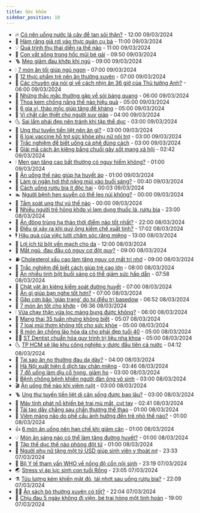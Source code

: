 ```yaml
---
title: Sức khỏe
sidebar_position: 10
---
```


<!-- vnexpress-suc-khoe:START -->
- 🔥 [Có nên uống nước lá cây để tan sỏi thận?](https://vnexpress.net/co-nen-uong-nuoc-la-cay-de-tan-soi-than-4720404.html) - 12:00 09/03/2024
- 🥰 [Hàm răng giả rơi vào thực quản cụ bà](https://vnexpress.net/ham-rang-gia-roi-vao-thuc-quan-cu-ba-4720444.html) - 11:00 09/03/2024
- 💡 [Quá trình thụ thai diễn ra thế nào](https://vnexpress.net/qua-trinh-thu-thai-dien-ra-the-nao-4720335.html) - 11:00 09/03/2024
- 🤗 [Con vắt sống trong hốc mũi bé gái](https://vnexpress.net/con-vat-song-trong-hoc-mui-be-gai-4720392.html) - 09:50 09/03/2024
- 🪜 [Mẹo giảm đau khớp khi ngủ](https://vnexpress.net/meo-giam-dau-khop-khi-ngu-4720375.html) - 09:00 09/03/2024
- 🕯 [7 món ăn tối giúp ngủ ngon](https://vnexpress.net/7-mon-an-toi-giup-ngu-ngon-4720263.html) - 07:00 09/03/2024
- 🤭 [12 thực phẩm trẻ nên ăn thường xuyên](https://vnexpress.net/12-thuc-pham-tre-nen-an-thuong-xuyen-4720202.html) - 07:00 09/03/2024
- 👀 [Các chuyên gia nói gì về cách nhịn ăn 36 giờ của Thủ tướng Anh?](https://vnexpress.net/cac-chuyen-gia-noi-gi-ve-cach-nhin-an-36-gio-cua-thu-tuong-anh-4720081.html) - 06:00 09/03/2024
- 🌋 [Những thắc mắc thường gặp về sỏi bàng quang](https://vnexpress.net/nhung-thac-mac-thuong-gap-ve-soi-bang-quang-4719980.html) - 06:00 09/03/2024
- 🫶 [Thoa kem chống nắng thế nào hiệu quả](https://vnexpress.net/thoa-kem-chong-nang-the-nao-hieu-qua-4720325.html) - 05:00 09/03/2024
- 🦆 [6 gia vị, thảo mộc giúp tăng đề kháng](https://vnexpress.net/6-gia-vi-thao-moc-giup-tang-de-khang-4720145.html) - 05:00 09/03/2024
- 🚀 [Vi chất cần thiết cho người suy giáp](https://vnexpress.net/vi-chat-can-thiet-cho-nguoi-suy-giap-4720103.html) - 04:00 09/03/2024
- 🌜 [Sai lầm phái đẹp nên tránh khi tập thể dục](https://vnexpress.net/sai-lam-phai-dep-nen-tranh-khi-tap-the-duc-4720210.html) - 03:00 09/03/2024
- 🧰 [Ung thư tuyến tiền liệt nên ăn gì?](https://vnexpress.net/ung-thu-tuyen-tien-liet-nen-an-gi-4720184.html) - 03:00 09/03/2024
- 💫 [6 loại vaccine hỗ trợ sức khỏe phụ nữ nội trợ](https://vnexpress.net/6-loai-vaccine-ho-tro-suc-khoe-phu-nu-noi-tro-4720128.html) - 03:00 09/03/2024
- 🌝 [Trắc nghiệm để biết uống cà phê đúng cách](https://vnexpress.net/trac-nghiem-de-biet-uong-ca-phe-dung-cach-4720112.html) - 03:00 09/03/2024
- 🗽 [Giải mã cách ăn kiêng bằng chuối gây sốt mạng xã hội](https://vnexpress.net/giai-ma-cach-an-kieng-bang-chuoi-gay-sot-mang-xa-hoi-4720117.html) - 02:42 09/03/2024
- 🕯 [Men gan tăng cao bất thường có nguy hiểm không?](https://vnexpress.net/men-gan-tang-cao-bat-thuong-co-nguy-hiem-khong-4720090.html) - 01:00 09/03/2024
- 🦅 [Ăn uống thế nào giúp hạ huyết áp](https://vnexpress.net/an-uong-the-nao-giup-ha-huyet-ap-4720084.html) - 01:00 09/03/2024
- 🦆 [Làm gì ngăn hơi thở nặng mùi vào buổi sáng?](https://vnexpress.net/lam-gi-ngan-hoi-tho-nang-mui-vao-buoi-sang-4720011.html) - 00:40 09/03/2024
- 🎊 [Cách uống rượu bia ít độc hại](https://vnexpress.net/cach-uong-ruou-bia-it-doc-hai-4719936.html) - 00:03 09/03/2024
- 🏊 [Người bệnh hen suyễn có thể leo núi không?](https://vnexpress.net/nguoi-benh-hen-suyen-co-the-leo-nui-khong-4720086.html) - 00:00 09/03/2024
- 📝 [Tầm soát ung thư vú thế nào](https://vnexpress.net/tam-soat-ung-thu-vu-the-nao-4720013.html) - 00:00 09/03/2024
- 💯 [Nhiều người trẻ hỏng khớp vì lạm dụng thuốc lá, rượu bia](https://vnexpress.net/nhieu-nguoi-tre-hong-khop-vi-lam-dung-thuoc-la-ruou-bia-4720049.html) - 23:00 08/03/2024
- 🌊 [Ăn đông trùng hạ thảo thời điểm nào tốt nhất?](https://vnexpress.net/an-dong-trung-ha-thao-thoi-diem-nao-tot-nhat-4717852.html) - 22:00 08/03/2024
- 🚀 [Điều gì xảy ra khi quý ông kiềm chế xuất tinh?](https://vnexpress.net/dieu-gi-xay-ra-khi-quy-ong-kiem-che-xuat-tinh-4716044.html) - 17:02 08/03/2024
- 🕴 [Hậu quả của việc lười chăm sóc răng miệng](https://vnexpress.net/hau-qua-cua-viec-luoi-cham-soc-rang-mieng-4720135.html) - 13:00 08/03/2024
- 🗽 [Lợi ích từ bột yến mạch cho da](https://vnexpress.net/loi-ich-tu-bot-yen-mach-cho-da-4720115.html) - 12:00 08/03/2024
- 🎡 [Mất ngủ, đau đầu có nguy cơ đột quỵ?](https://vnexpress.net/mat-ngu-dau-dau-co-nguy-co-dot-quy-4720065.html) - 09:00 08/03/2024
- ⛽️ [Cholesterol xấu cao làm tăng nguy cơ mất trí nhớ](https://vnexpress.net/cholesterol-xau-cao-lam-tang-nguy-co-mat-tri-nho-4719917.html) - 09:00 08/03/2024
- 🦆 [Trắc nghiệm để biết cách giúp trẻ cao lớn](https://vnexpress.net/trac-nghiem-de-biet-cach-giup-tre-cao-lon-4719973.html) - 08:00 08/03/2024
- 🤩 [Ăn nhiều tinh bột buổi sáng có thể giảm sức hấp dẫn](https://vnexpress.net/an-nhieu-tinh-bot-buoi-sang-co-the-giam-suc-hap-dan-4720041.html) - 07:58 08/03/2024
- 🦒 [Chật vật ăn kiêng kiểm soát đường huyết](https://vnexpress.net/chat-vat-an-kieng-kiem-soat-duong-huyet-4720004.html) - 07:00 08/03/2024
- 💫 [Ăn gì giúp bạn nghe tốt hơn?](https://vnexpress.net/an-gi-giup-ban-nghe-tot-hon-4719908.html) - 07:00 08/03/2024
- 🐘 [Gặp cơn bão &#39;giáp trạng&#39; do tự điều trị basedow](https://vnexpress.net/gap-con-bao-giap-trang-do-tu-dieu-tri-basedow-4719922.html) - 06:52 08/03/2024
- 🚀 [7 món ăn tốt cho khớp](https://vnexpress.net/7-mon-an-tot-cho-khop-4719994.html) - 06:36 08/03/2024
- 🕯 [Vừa chạy thận vừa lọc màng bụng được không?](https://vnexpress.net/vua-chay-than-vua-loc-mang-bung-duoc-khong-4719958.html) - 06:00 08/03/2024
- 🦏 [Mang thai 35 tuần nhưng không biết](https://vnexpress.net/mang-thai-35-tuan-nhung-khong-biet-4719762.html) - 05:07 08/03/2024
- 🦄 [7 loại mùi thơm không tốt cho sức khỏe](https://vnexpress.net/7-loai-mui-thom-khong-tot-cho-suc-khoe-4719900.html) - 05:00 08/03/2024
- 🦒 [8 món ăn chống lão hóa da cho phái đẹp tuổi 40](https://vnexpress.net/8-mon-an-chong-lao-hoa-da-cho-phai-dep-tuoi-40-4719882.html) - 05:00 08/03/2024
- 👨‍🏫 [ST Dentist chuẩn hóa quy trình trị liệu nha khoa](https://vnexpress.net/st-dentist-chuan-hoa-quy-trinh-tri-lieu-nha-khoa-4719626.html) - 05:00 08/03/2024
- 🌜 [TP HCM sẽ lập khu công nghiệp y dược đầu tiên cả nước](https://vnexpress.net/tp-hcm-se-lap-khu-cong-nghiep-y-duoc-dau-tien-ca-nuoc-4719829.html) - 04:12 08/03/2024
- 🚀 [Tại sao ăn no thường đau dạ dày?](https://vnexpress.net/tai-sao-an-no-thuong-dau-da-day-4719887.html) - 04:00 08/03/2024
- 💃 [Hà Nội xuất hiện ổ dịch tay chân miệng](https://vnexpress.net/ha-noi-xuat-hien-o-dich-tay-chan-mieng-4719869.html) - 03:46 08/03/2024
- 💯 [7 đồ uống làm dịu cổ họng, giảm ho](https://vnexpress.net/7-do-uong-lam-diu-co-hong-giam-ho-4719839.html) - 03:00 08/03/2024
- 🤔 [Bệnh chồng bệnh khiến người đàn ông vô sinh](https://vnexpress.net/benh-chong-benh-khien-nguoi-dan-ong-vo-sinh-4719786.html) - 03:00 08/03/2024
- 🎬 [Ăn uống thế nào khi viêm ruột](https://vnexpress.net/an-uong-the-nao-khi-viem-ruot-4719556.html) - 03:00 08/03/2024
- 🪜 [Ung thư tuyến tiền liệt di căn sống được bao lâu?](https://vnexpress.net/ung-thu-tuyen-tien-liet-di-can-song-duoc-bao-lau-4719461.html) - 03:00 08/03/2024
- 🦣 [Máy tính phát nổ khiến bé trai mù mắt, cụt tay](https://vnexpress.net/may-tinh-phat-no-khien-be-trai-mu-mat-cut-tay-4719862.html) - 02:41 08/03/2024
- 🧐 [Tái tạo dây chằng sau chấn thương thể thao](https://vnexpress.net/tai-tao-day-chang-sau-chan-thuong-the-thao-4719784.html) - 01:00 08/03/2024
- 🤡 [Viêm màng não do phế cầu ảnh hưởng đến trẻ nhỏ thế nào?](https://vnexpress.net/viem-mang-nao-do-phe-cau-anh-huong-den-tre-nho-the-nao-4719738.html) - 01:00 08/03/2024
- 👍 [6 món ăn uống nên hạn chế khi giảm cân](https://vnexpress.net/6-mon-an-uong-nen-han-che-khi-giam-can-4719506.html) - 01:00 08/03/2024
- 💡 [Món ăn sáng nào có thể làm tăng đường huyết?](https://vnexpress.net/mon-an-sang-nao-co-the-lam-tang-duong-huyet-4719495.html) - 01:00 08/03/2024
- 💯 [Tập thể dục thế nào phòng đột tử](https://vnexpress.net/tap-the-duc-the-nao-phong-dot-tu-4719166.html) - 01:00 08/03/2024
- 🧠 [Người phụ nữ tặng một tỷ USD giúp sinh viên y thoát nợ](https://vnexpress.net/nguoi-phu-nu-tang-mot-ty-usd-giup-sinh-vien-y-thoat-no-4719799.html) - 23:33 07/03/2024
- 🎡 [Bộ Y tế tham vấn WHO về nồng độ cồn nội sinh](https://vnexpress.net/bo-y-te-tham-van-who-ve-nong-do-con-noi-sinh-4719769.html) - 23:19 07/03/2024
- 🌏 [Stress vì áp lực sinh con tuổi Rồng](https://vnexpress.net/stress-vi-ap-luc-sinh-con-tuoi-rong-4718334.html) - 23:05 07/03/2024
- ⚗️ [Tửu lượng kém khiến mặt đỏ, tái nhợt sau uống rượu bia?](https://vnexpress.net/tuu-luong-kem-khien-mat-do-tai-nhot-sau-uong-ruou-bia-4719563.html) - 22:09 07/03/2024
- 👨‍🏫 [Ăn sách bò thường xuyên có tốt?](https://vnexpress.net/an-sach-bo-thuong-xuyen-co-tot-4718967.html) - 22:04 07/03/2024
- 🤖 [Chịu đau 5 ngày không đi viện, bé trai hỏng một tinh hoàn](https://vnexpress.net/chiu-dau-5-ngay-khong-di-vien-be-trai-hong-mot-tinh-hoan-4719519.html) - 19:00 07/03/2024<!-- vnexpress-suc-khoe:END -->
